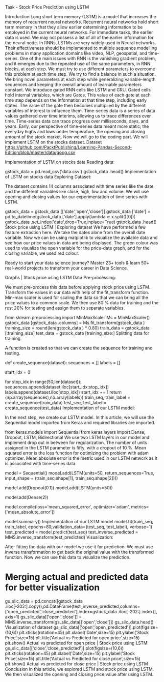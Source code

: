 Task - Stock Price Prediction using LSTM

Introduction
Long short term memory (LSTM) is a model that increases the memory of recurrent neural networks. Recurrent neural networks hold short term memory in that they allow earlier determining information to be employed in the current neural networks. For immediate tasks, the earlier data is used. We may not possess a list of all of the earlier information for the neural node. In RNNs, LSTMs are very widely used in Neural networks. Their effectiveness should be implemented to multiple sequence modelling problems in many application domains like video, NLP, geospatial, and time-series.
One of the main issues with RNN is the vanishing gradient problem, and it emerges due to the repeated use of the same parameters, in RNN blocks, at each step. We must try to use different parameters to overcome this problem at each time step.
We try to find a balance in such a situation. We bring novel parameters at each step while generalizing variable-length sequences and keeping the overall amount of learnable parameters constant. We introduce gated RNN cells like LSTM and GRU.
Gated cells hold internal variables, which are Gates. This value of each gate at each time step depends on the information at that time step, including early states. The value of the gate then becomes multiplied by the different variables of interest to influence them. Time-series data is a series of data values gathered over time interims, allowing us to trace differences over time. Time-series data can trace progress over milliseconds, days, and years.
Early, our perspective of time-series data meant more static; the everyday highs and lows under temperature, the opening and closing amount of the stock market. Now we will go to the coding part. We will implement LSTM on the stocks dataset.
Dataset
https://github.com/PacktPublishing/Learning-Pandas-Second-Edition/blob/master/data/goog.csv

Implementation of LSTM on stocks data
Reading data:

gstock_data = pd.read_csv('data.csv')
gstock_data .head()
Implementation of LSTM on stocks data
Exploring Dataset:

The dataset contains 14 columns associated with time series like the date and the different variables like close, high, low and volume. We will use opening and closing values for our experimentation of time series with LSTM.

gstock_data = gstock_data [['date','open','close']] 
gstock_data ['date'] = pd.<a onclick="parent.postMessage({'referent':'.pandas.to_datetime'}, '*')">to_datetime(gstock_data ['date'].apply(lambda x: x.split()[0])) 
gstock_data .set_index('date',drop=True,inplace=True) 
gstock_data .head()
Stock price using LSTM | Exploring dataset
We have performed a few feature extraction here. We take the dates alone from the overall date variable. Now we can be using matplotlib to visualize the available data and see how our price values in data are being displayed. The green colour was used to visualize the open variable for the price-date graph, and for the closing variable, we used red colour.


Ready to start your data science journey?
Master 23+ tools & learn 50+ real-world projects to transform your career in Data Science.

Graphs | Stock price using LSTM 
Data Pre-processing:

We must pre-process this data before applying stock price using LSTM. Transform the values in our data with help of the fit_transform function. Min-max scaler is used for scaling the data so that we can bring all the price values to a common scale. We then use 80 % data for training and the rest 20% for testing and assign them to separate variables.

from sklearn.preprocessing import MinMaxScaler
Ms = MinMaxScaler()
gstock_data [gstock_data .columns] = Ms.fit_transform(gstock_data )
training_size = round(len(gstock_data ) * 0.80)
train_data = gstock_data [:training_size]
test_data  = gstock_data [training_size:]
Splitting data for training:

A function is created so that we can create the sequence for training and testing.

def create_sequence(<a onclick="parent.postMessage({'referent':'.kaggle.usercode.22406117.81090952.create_sequence..dataset'}, '*')">dataset):
  <a onclick="parent.postMessage({'referent':'.kaggle.usercode.22406117.81090952.create_sequence..sequences'}, '*')">sequences = []
  <a onclick="parent.postMessage({'referent':'.kaggle.usercode.22406117.81090952.create_sequence..labels'}, '*')">labels = []

  <a onclick="parent.postMessage({'referent':'.kaggle.usercode.22406117.81090952.create_sequence..start_idx'}, '*')">start_idx = 0

  for <a onclick="parent.postMessage({'referent':'.kaggle.usercode.22406117.81090952.create_sequence..stop_idx'}, '*')">stop_idx in range(50,len(<a onclick="parent.postMessage({'referent':'.kaggle.usercode.22406117.81090952.create_sequence..dataset'}, '*')">dataset)): 
    <a onclick="parent.postMessage({'referent':'.kaggle.usercode.22406117.81090952.create_sequence..sequences'}, '*')">sequences.append(<a onclick="parent.postMessage({'referent':'.kaggle.usercode.22406117.81090952.create_sequence..dataset'}, '*')">dataset.iloc[<a onclick="parent.postMessage({'referent':'.kaggle.usercode.22406117.81090952.create_sequence..start_idx'}, '*')">start_idx:<a onclick="parent.postMessage({'referent':'.kaggle.usercode.22406117.81090952.create_sequence..stop_idx'}, '*')">stop_idx])
    <a onclick="parent.postMessage({'referent':'.kaggle.usercode.22406117.81090952.create_sequence..labels'}, '*')">labels.append(<a onclick="parent.postMessage({'referent':'.kaggle.usercode.22406117.81090952.create_sequence..dataset'}, '*')">dataset.iloc[<a onclick="parent.postMessage({'referent':'.kaggle.usercode.22406117.81090952.create_sequence..stop_idx'}, '*')">stop_idx])
    <a onclick="parent.postMessage({'referent':'.kaggle.usercode.22406117.81090952.create_sequence..start_idx'}, '*')">start_idx += 1
  return (np.<a onclick="parent.postMessage({'referent':'.numpy.array'}, '*')">array(<a onclick="parent.postMessage({'referent':'.kaggle.usercode.22406117.81090952.create_sequence..sequences'}, '*')">sequences),np.<a onclick="parent.postMessage({'referent':'.numpy.array'}, '*')">array(<a onclick="parent.postMessage({'referent':'.kaggle.usercode.22406117.81090952.create_sequence..labels'}, '*')">labels))
train_seq, train_label = create_sequence(train_data)
test_seq, test_label = create_sequence(test_data)
Implementation of our LSTM model:

In the next step, we create our LSTM model.  In this article, we will use the Sequential model imported from Keras and required libraries are imported.

from keras.models import Sequential
from keras.layers import Dense, Dropout, LSTM, Bidirectional
We use two LSTM layers in our model and implement drop out in between for regularization. The number of units assigned in the LSTM parameter is fifty. with a dropout of 10 %. Mean squared error is the loss function for optimizing the problem with adam optimizer. Mean absolute error is the metric used in our LSTM network as it is associated with time-series data

model = Sequential()
model.add(LSTM(units=50, return_sequences=True, input_shape = (train_seq.shape[1], train_seq.shape[2])))

model.add(Dropout(0.1)) 
model.add(LSTM(units=50))

model.add(Dense(2))

model.compile(loss='mean_squared_error', optimizer='adam', metrics=['mean_absolute_error'])

model.summary()
Implementation of our LSTM model
model.fit(train_seq, train_label, epochs=80,validation_data=(test_seq, test_label), verbose=1)
test_predicted = model.predict(test_seq)
test_inverse_predicted = MMS.inverse_transform(test_predicted)
Visualization:

After fitting the data with our model we use it for prediction. We must use inverse transformation to get back the original value with the transformed function. Now we can use this data to visualize the prediction.

# Merging actual and predicted data for better visualization
gs_slic_data = pd.concat([gstock_data .iloc[-202:].copy(),pd.DataFrame(test_inverse_predicted,columns=['open_predicted','close_predicted'],index=gstock_data .iloc[-202:].index)], axis=1)
gs_slic_data[['open','close']] = MMS.inverse_transform(gs_slic_data[['open','close']])
gs_slic_data.head()
Visualization of dataset
gs_slic_data[['open','open_predicted']].plot(figsize=(10,6))
plt.<a onclick="parent.postMessage({'referent':'.matplotlib.pyplot.xticks'}, '*')">xticks(rotation=45)
plt.<a onclick="parent.postMessage({'referent':'.matplotlib.pyplot.xlabel'}, '*')">xlabel('Date',size=15)
plt.<a onclick="parent.postMessage({'referent':'.matplotlib.pyplot.ylabel'}, '*')">ylabel('Stock Price',size=15)
plt.<a onclick="parent.postMessage({'referent':'.matplotlib.pyplot.title'}, '*')">title('Actual vs Predicted for open price',size=15)
plt.<a onclick="parent.postMessage({'referent':'.matplotlib.pyplot.show'}, '*')">show()
Actual vs predicted for open price | Stock price using LSTM 
gs_slic_data[['close','close_predicted']].plot(figsize=(10,6))
plt.<a onclick="parent.postMessage({'referent':'.matplotlib.pyplot.xticks'}, '*')">xticks(rotation=45)
plt.<a onclick="parent.postMessage({'referent':'.matplotlib.pyplot.xlabel'}, '*')">xlabel('Date',size=15)
plt.<a onclick="parent.postMessage({'referent':'.matplotlib.pyplot.ylabel'}, '*')">ylabel('Stock Price',size=15)
plt.<a onclick="parent.postMessage({'referent':'.matplotlib.pyplot.title'}, '*')">title('Actual vs Predicted for close price',size=15)
plt.<a onclick="parent.postMessage({'referent':'.matplotlib.pyplot.show'}, '*')">show()
Actual vs predicted for close price | Stock price using LSTM 
Conclusion
In this article, we explored LSTM and stock price using LSTM. We then visualized the opening and closing price value after using LSTM.
